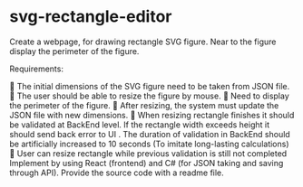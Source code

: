 # svg-rectangle-editor

Create a webpage, for drawing rectangle SVG figure.
Near to the figure display the perimeter of the figure.

Requirements:

 The initial dimensions of the SVG figure need to be taken from JSON file.
 The user should be able to resize the figure by mouse.
 Need to display the perimeter of the figure.
 After resizing, the system must update the JSON file with new dimensions.
 When resizing rectangle finishes it should be validated at BackEnd level. If the rectangle
width exceeds height it should send back error to UI . The duration of validation in
BackEnd should be artificially increased to 10 seconds (To imitate long-lasting
calculations)
 User can resize rectangle while previous validation is still not completed
Implement by using React (frontend) and C# (for JSON taking and saving through API).
Provide the source code with a readme file.
